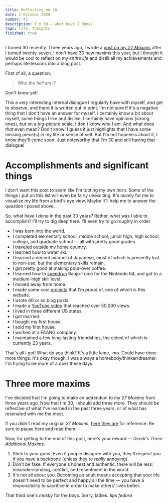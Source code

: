 ```yaml
---
title: Reflecting on 30
date: 2 October 2025
number: 42
description: I'm 30 — what have I done?
tags: life, thoughts
finished: true
---
```


I turned 30 recently. Three years ago, I wrote a [post on my _27 Maxims_](/blog/twenty-seven-maxims) after I turned twenty-seven. I don't have 30 new maxims this year, but I thought it would be cool to reflect on my _entire life_ and distill all my achievements and perhaps life lessons into a blog post.

First of all, a question:

> Who the _hell_ am I?

Don't know yet!

This a very interesting internal dialogue I regularly have with myself, and get to observe, and there it is written out in print. I'm not sure if it's a negative thing that I don't have an answer for myself. I certainly know a bit about myself, some things I like and dislike, I certainly have opinions (strong ones), but on a big-picture scale, I don't know who I am. And what does _that_ even mean? Don't know! I guess it just highlights that I have some missing piece(s) in my life or sense of self. But I'm not hopeless about it, I know they'll come soon. Just noteworthy that I'm 30 and still having that dialogue!

# Accomplishments and significant things

I don't want this post to seem like I'm tooting my own horn. Some of the things I put on this list will even be fairly unexciting. It's mainly for me to visualize my life from a bird's eye view. Maybe it'll help me to answer the question I posed above.

So, what have I done in the past 30 years? Rather, what was I able to accomplish? I'll try to dig deep here. I'll even try to go roughly in order.

- I was born into the world.
- I completed elementary school, middle school, junior high, high school, college, and graduate school — all with pretty good grades.
- I traveled outside my home country.
- I learned how to water ski.
- I learned a decent amount of Japanese, most of which is presently lost to non-use, but the elementary skills remain.
- I got pretty good at making pour-over coffee.
- I learned how to [speedrun](https://youtube.com/playlist?list=PLlL2rIIeW_RXCcrdz-y8bmKXfvGPO9iU9&feature=shared) Banjo-Tooie for the Nintendo 64, and got to a medium-high skill level.
- I moved away from home.
- I made some cool [projects](/projects) that I'm proud of, one of which is this website.
- I wrote 40 or so blog posts.
- I made a [YouTube video](https://youtu.be/ANRiLuondLE) that reached over 50,000 views.
- I lived in three different US states.
- I got married.
- I bought my first house.
- I sold my first house.
- I worked at a FAANG company.
- I maintained a few long-lasting friendships, the oldest of which is currently 23 years.

That's all I got! What do you think? It's a little lame, imo. Could have done more things. It's okay though, I was always a homebody/thinker/dreamer. I'm trying to be more of a doer these days.

# Three more maxims

I've decided that I'm going to make an addendum to my _27 Maxims_ from three years ago. Now that I'm 30, I should add three more. They should be reflective of what I've learned in the past three years, or of what has resonated with me the most.

If you didn't read my original _27 Maxims_, [here they are](/static/documents/Dereks_27_Maxims.pdf) for reference. Be sure to pause here and read them.

Now, for getting to the end of this post, here's your reward — _Derek's Three Additional Maxims_.

1. Stick to your guns. Even if people disagree with you, they'll respect you if you have a backbone (unless they're _really_ annoying).
2. Don't be fake. If everyone's honest and authentic, there will be less: misunderstanding, conflict, and resentment in the world.
3. It's not all about you. Becoming an adult means accepting that your life doesn't need to be perfect and happy all the time — you have a responsibility to sacrifice in order to make others' lives better.

That third one's _mostly_ for the boys. Sorry, ladies. _tips fedora_
